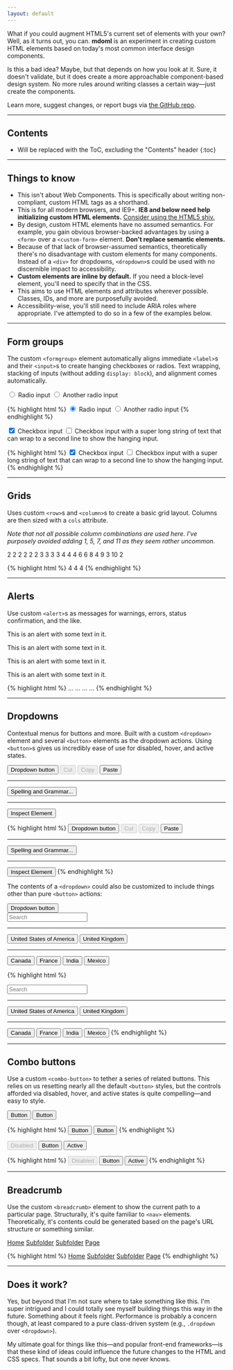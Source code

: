 ```yaml
---
layout: default
---
```


What if you could augment HTML5's current set of elements with your own? Well, as it turns out, you can. **mdoml** is an experiment in creating custom HTML elements based on today's most common interface design components.

Is this a bad idea? Maybe, but that depends on how you look at it. Sure, it doesn't validate, but it does create a more approachable component-based design system. No more rules around writing classes a certain way—just create the components.

Learn more, suggest changes, or report bugs via [the GitHub repo](https://github.com/mdo/mdoml).

---

## Contents

* Will be replaced with the ToC, excluding the "Contents" header
{:toc}

---

## Things to know

* This isn't about Web Components. This is specifically about writing non-compliant, custom HTML tags as a shorthand.
* This is for all modern browsers, and IE9+. **IE8 and below need help initializing custom HTML elements.** [Consider using the HTML5 shiv.](https://github.com/aFarkas/html5shiv)
* By design, custom HTML elements have no assumed semantics. For example, you gain obvious browser-backed advantages by using a `<form>` over a `<custom-form>` element. **Don't replace semantic elements.**
* Because of that lack of browser-assumed semantics, theoretically there's no disadvantage with custom elements for many components. Instead of a `<div>` for dropdowns, `<dropdown>`s could be used with no discernible impact to accessibility.
* **Custom elements are inline by default.** If you need a block-level element, you'll need to specify that in the CSS.
* This aims to use HTML elements and attributes wherever possible. Classes, IDs, and more are purposefully avoided.
* Accessibility-wise, you'll still need to include ARIA roles where appropriate. I've attempted to do so in a few of the examples below.

---

## Form groups

The custom `<formgroup>` element automatically aligns immediate `<label>`s and their `<input>`s to create hanging checkboxes or radios. Text wrapping, stacking of inputs (without adding `display: block`), and alignment comes automatically.

<formgroup>
  <label for="radio1">
    <input type="radio" id="radio1" name="radios" checked>
    Radio input
  </label>
  <label for="radio2">
    <input type="radio" id="radio2" name="radios">
    Another radio input
  </label>
</formgroup>

{% highlight html %}
<formgroup>
  <label for="radio1">
    <input type="radio" id="radio1" name="radios" checked>
    Radio input
  </label>
  <label for="radio2">
    <input type="radio" id="radio2" name="radios">
    Another radio input
  </label>
</formgroup>
{% endhighlight %}

<formgroup>
  <label for="checkbox1">
    <input type="checkbox" id="checkbox1" checked>
    Checkbox input
  </label>
  <label for="checkbox2">
    <input type="checkbox" id="checkbox2">
    Checkbox input with a super long string of text that can wrap to a second line to show the hanging input.
  </label>
</formgroup>

{% highlight html %}
<formgroup>
  <label for="checkbox1">
    <input type="checkbox" id="checkbox1" checked>
    Checkbox input
  </label>
  <label for="checkbox2">
    <input type="checkbox" id="checkbox2">
    Checkbox input with a super long string of text that can wrap to a second line to show the hanging input.
  </label>
</formgroup>
{% endhighlight %}

---

## Grids

Uses custom `<row>`s and `<column>`s to create a basic grid layout. Columns are then sized with a `cols` attribute.

*Note that not all possible column combinations are used here. I've purposely avoided adding 1, 5, 7, and 11 as they seem rather uncommon.*

<row>
  <column cols="2">2</column>
  <column cols="2">2</column>
  <column cols="2">2</column>
  <column cols="2">2</column>
  <column cols="2">2</column>
  <column cols="2">2</column>
</row>

<row>
  <column cols="3">3</column>
  <column cols="3">3</column>
  <column cols="3">3</column>
  <column cols="3">3</column>
</row>

<row>
  <column cols="4">4</column>
  <column cols="4">4</column>
  <column cols="4">4</column>
</row>

<row>
  <column cols="6">6</column>
  <column cols="6">6</column>
</row>

<row>
  <column cols="8">8</column>
  <column cols="4">4</column>
</row>

<row>
  <column cols="9">9</column>
  <column cols="3">3</column>
</row>

<row>
  <column cols="10">10</column>
  <column cols="2">2</column>
</row>

{% highlight html %}
<row>
  <column cols="4">4</column>
  <column cols="4">4</column>
  <column cols="4">4</column>
</row>
{% endhighlight %}

---

## Alerts

Use custom `<alert>`s as messages for warnings, errors, status confirmation, and the like.

<alert>
  <p>This is an alert with some text in it.</p>
</alert>

<alert is="info">
  <p>This is an alert with some text in it.</p>
</alert>

<alert is="warning">
  <p>This is an alert with some text in it.</p>
</alert>

<alert is="danger">
  <p>This is an alert with some text in it.</p>
</alert>

{% highlight html %}
<alert>...</alert>
<alert is="info">...</alert>
<alert is="warning">...</alert>
<alert is="danger">...</alert>
{% endhighlight %}

---

## Dropdowns

Contextual menus for buttons and more. Built with a custom `<dropdown>` element and several `<button>` elements as the dropdown actions. Using `<button>`s gives us incredibly ease of use for disabled, hover, and active states.

<div>
<button type="button" id="dropdown-toggle" active>
  Dropdown button
</button>
<dropdown role="menu" aria-labelledby="dropdown-toggle">
  <button type="button" disabled>Cut</button>
  <button type="button" disabled>Copy</button>
  <button type="button">Paste</button>
  <hr>
  <button type="button">Spelling and Grammar...</button>
  <hr>
  <button type="button">Inspect Element</button>
</dropdown>
</div>

{% highlight html %}
<button type="button" id="dropdown-toggle" active>
  Dropdown button
</button>
<dropdown role="menu" aria-labelledby="dropdown-toggle">
  <button type="button" disabled>Cut</button>
  <button type="button" disabled>Copy</button>
  <button type="button">Paste</button>
  <hr>
  <button type="button">Spelling and Grammar...</button>
  <hr>
  <button type="button">Inspect Element</button>
</dropdown>
{% endhighlight %}

The contents of a `<dropdown>` could also be customized to include things other than pure `<button>` actions:

<div>
<button type="button" id="dropdown-toggle" active>
  Dropdown button
</button>
<dropdown role="menu" aria-labelledby="dropdown-toggle">
  <form>
    <input type="text" placeholder="Search">
  </form>
  <hr>
  <button type="button">United States of America</button>
  <button type="button">United Kingdom</button>
  <hr>
  <button type="button">Canada</button>
  <button type="button">France</button>
  <button type="button">India</button>
  <button type="button">Mexico</button>
</dropdown>
</div>

{% highlight html %}
<dropdown role="menu" aria-labelledby="dropdown-toggle">
  <form>
    <input type="text" placeholder="Search">
  </form>
  <hr>
  <button type="button">United States of America</button>
  <button type="button">United Kingdom</button>
  <hr>
  <button type="button">Canada</button>
  <button type="button">France</button>
  <button type="button">India</button>
  <button type="button">Mexico</button>
</dropdown>
{% endhighlight %}

---

## Combo buttons

Use a custom `<combo-button>` to tether a series of related buttons. This relies on us resetting nearly all the default `<button>` styles, but the controls afforded via disabled, hover, and active states is quite compelling—and easy to style.

<combo-button role="group" aria-label="Combo button">
  <button type="button">Button</button>
  <button type="button">Button</button>
</combo-button>

{% highlight html %}
<combo-button role="group" aria-label="Combo button">
  <button type="button">Button</button>
  <button type="button">Button</button>
</combo-button>
{% endhighlight %}

<combo-button role="group" aria-label="Combo button with disabled button">
  <button type="button" disabled>Disabled</button>
  <button type="button">Button</button>
  <button type="button" active>Active</button>
</combo-button>

{% highlight html %}
<combo-button role="group" aria-label="Combo button with disabled button">
  <button type="button" disabled>Disabled</button>
  <button type="button">Button</button>
  <button type="button" active>Active</button>
</combo-button>
{% endhighlight %}

---

## Breadcrumb

Use the custom `<breadcrumb>` element to show the current path to a particular page. Structurally, it's quite familiar to `<nav>` elements. Theoretically, it's contents could be generated based on the page's URL structure or something similar.

<breadcrumb>
  <a href="#">Home</a>
  <a href="#">Subfolder</a>
  <a href="#">Subfolder</a>
  <a href="#">Page</a>
</breadcrumb>

{% highlight html %}
<breadcrumb>
  <a href="#">Home</a>
  <a href="#">Subfolder</a>
  <a href="#">Subfolder</a>
  <a href="#">Page</a>
</breadcrumb>
{% endhighlight %}

---

## Does it work?

Yes, but beyond that I'm not sure where to take something like this. I'm super intrigued and I could totally see myself building things this way in the future. Something about it feels right. Performance is probably a concern though, at least compared to a pure class-driven system (e.g., `.dropdown` over `<dropdown>`).

My ultimate goal for things like this—and popular front-end frameworks—is that these kind of ideas could influence the future changes to the HTML and CSS specs. That sounds a bit lofty, but one never knows.

